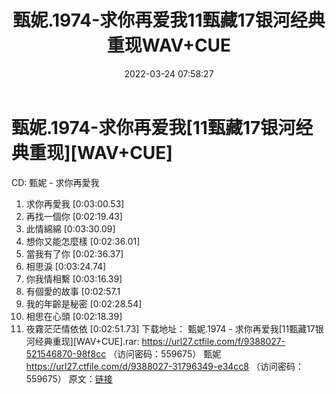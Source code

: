 ﻿---
title: 甄妮.1974-求你再爱我11甄藏17银河经典重现WAV+CUE
date: 2022-03-24 07:58:27
categories: WAV车载音乐、镜像
tags: 华语中文
---
# 甄妮.1974-求你再爱我[11甄藏17银河经典重现][WAV+CUE]

CD: 甄妮 - 求你再愛我
01. 求你再愛我
[0:03:00.53]
02. 再找一個你
[0:02:19.43]
03. 此情綿綿
[0:03:30.09]
04. 想你又能怎麼樣
[0:02:36.01]
05. 當我有了你
[0:02:36.37]
06. 相思淚
[0:03:24.74]
07. 你我情相繫
[0:03:16.39]
08. 有個愛的故事
[0:02:57.1
10. 我的年齡是秘密
[0:02:28.54]
11. 相思在心頭
[0:02:18.39]
12. 夜霧茫茫情依依
[0:02:51.73]
下载地址：
甄妮.1974 - 求你再爱我[11甄藏17银河经典重现][WAV+CUE].rar: https://url27.ctfile.com/f/9388027-521546870-98f8cc
（访问密码：559675）
甄妮
https://url27.ctfile.com/d/9388027-31796349-e34cc8
（访问密码：559675）
原文：[链接](https://blog.sina.com.cn/s/blog_1647c7e7601030wcd.html)